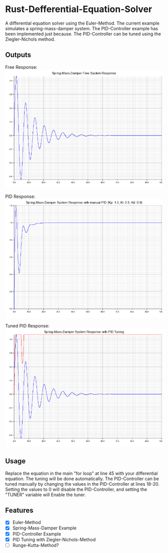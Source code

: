 # Rust-Defferential-Equation-Solver
A differential equation solver using the Euler-Method. The current example simulates a spring-mass-damper system. The PID-Controller example has been implemented just because. The PID-Controller can be tuned using the Ziegler-Nichols method.

## Outputs
Free Response:
![Free Response](spring_mass_damper_free_response.png)

PID Response:
![PID Response](spring_mass_damper_manual_pid_response.png)

Tuned PID Response:
![Tuned PID Response](spring_mass_damper_pid_tuned_response.png)

## Usage
Replace the equation in the main "for loop" at line 45 with your differential equation. The tuning will be done automatically. The PID-Controller can be tuned manually by changing the values in the PID-Controller at lines 18-20. Setting the values to 0 will disable the PID-Controller, and setting the "TUNER" variable will Enable the tuner.


## Features
- [x] Euler-Method
- [x] Spring-Mass-Damper Example
- [x] PID-Controller Example
- [x] PID Tuning with Ziegler-Nichols-Method
- [ ] Runge-Kutta-Method?
